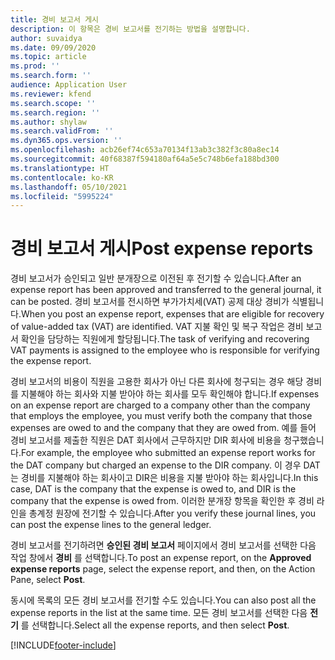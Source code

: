 ```yaml
---
title: 경비 보고서 게시
description: 이 항목은 경비 보고서를 전기하는 방법을 설명합니다.
author: suvaidya
ms.date: 09/09/2020
ms.topic: article
ms.prod: ''
ms.search.form: ''
audience: Application User
ms.reviewer: kfend
ms.search.scope: ''
ms.search.region: ''
ms.author: shylaw
ms.search.validFrom: ''
ms.dyn365.ops.version: ''
ms.openlocfilehash: acb26ef74c653a70134f13ab3c382f3c80a8ec14
ms.sourcegitcommit: 40f68387f594180af64a5e5c748b6efa188bd300
ms.translationtype: HT
ms.contentlocale: ko-KR
ms.lasthandoff: 05/10/2021
ms.locfileid: "5995224"
---
```

# <a name="post-expense-reports"></a><span data-ttu-id="26587-103">경비 보고서 게시</span><span class="sxs-lookup"><span data-stu-id="26587-103">Post expense reports</span></span>

<span data-ttu-id="26587-104">경비 보고서가 승인되고 일반 분개장으로 이전된 후 전기할 수 있습니다.</span><span class="sxs-lookup"><span data-stu-id="26587-104">After an expense report has been approved and transferred to the general journal, it can be posted.</span></span> <span data-ttu-id="26587-105">경비 보고서를 전시하면 부가가치세(VAT) 공제 대상 경비가 식별됩니다.</span><span class="sxs-lookup"><span data-stu-id="26587-105">When you post an expense report, expenses that are eligible for recovery of value-added tax (VAT) are identified.</span></span> <span data-ttu-id="26587-106">VAT 지불 확인 및 복구 작업은 경비 보고서 확인을 담당하는 직원에게 할당됩니다.</span><span class="sxs-lookup"><span data-stu-id="26587-106">The task of verifying and recovering VAT payments is assigned to the employee who is responsible for verifying the expense report.</span></span>

<span data-ttu-id="26587-107">경비 보고서의 비용이 직원을 고용한 회사가 아닌 다른 회사에 청구되는 경우 해당 경비를 지불해야 하는 회사와 지불 받아야 하는 회사를 모두 확인해야 합니다.</span><span class="sxs-lookup"><span data-stu-id="26587-107">If expenses on an expense report are charged to a company other than the company that employs the employee, you must verify both the company that those expenses are owed to and the company that they are owed from.</span></span> <span data-ttu-id="26587-108">예를 들어 경비 보고서를 제출한 직원은 DAT 회사에서 근무하지만 DIR 회사에 비용을 청구했습니다.</span><span class="sxs-lookup"><span data-stu-id="26587-108">For example, the employee who submitted an expense report works for the DAT company but charged an expense to the DIR company.</span></span> <span data-ttu-id="26587-109">이 경우 DAT는 경비를 지불해야 하는 회사이고 DIR은 비용을 지불 받아야 하는 회사입니다.</span><span class="sxs-lookup"><span data-stu-id="26587-109">In this case, DAT is the company that the expense is owed to, and DIR is the company that the expense is owed from.</span></span> <span data-ttu-id="26587-110">이러한 분개장 항목을 확인한 후 경비 라인을 총계정 원장에 전기할 수 있습니다.</span><span class="sxs-lookup"><span data-stu-id="26587-110">After you verify these journal lines, you can post the expense lines to the general ledger.</span></span>

<span data-ttu-id="26587-111">경비 보고서를 전기하려면 **승인된 경비 보고서** 페이지에서 경비 보고서를 선택한 다음 작업 창에서 **경비** 를 선택합니다.</span><span class="sxs-lookup"><span data-stu-id="26587-111">To post an expense report, on the **Approved expense reports** page, select the expense report, and then, on the Action Pane, select **Post**.</span></span>

<span data-ttu-id="26587-112">동시에 목록의 모든 경비 보고서를 전기할 수도 있습니다.</span><span class="sxs-lookup"><span data-stu-id="26587-112">You can also post all the expense reports in the list at the same time.</span></span> <span data-ttu-id="26587-113">모든 경비 보고서를 선택한 다음 **전기** 를 선택합니다.</span><span class="sxs-lookup"><span data-stu-id="26587-113">Select all the expense reports, and then select **Post**.</span></span>


[!INCLUDE[footer-include](../includes/footer-banner.md)]